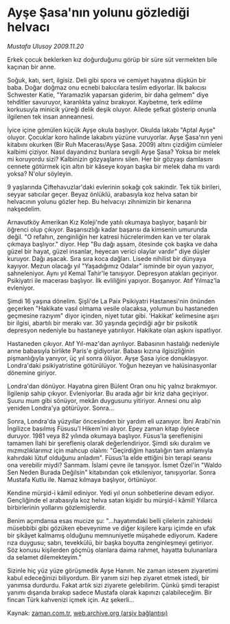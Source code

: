 # Ayşe Şasa'nın yolunu gözlediği helvacı

*Mustafa Ulusoy 2009.11.20*

<tr><td class="metin" colspan="2" style="padding-top: 20px; padding-left: 5px; ">Erkek çocuk beklerken kız doğurduğunu görüp bir süre süt vermekten bile kaçınan bir anne.</td></tr><tr><td class="metin" colspan="2" style="padding-top: 20px; padding-left: 5px; "><p>Soğuk, katı, sert, ilgisiz. Deli gibi spora ve cemiyet hayatına düşkün bir baba. Doğar doğmaz onu ecnebi bakıcılara teslim ediyorlar. İlk bakıcısı Schwester Katie, "Yaramazlık yaparsan giderim, bir daha gelmem" diye tehditler savuruyor, karanlıkta yalnız bırakıyor. Kaybetme, terk edilme korkusuyla minicik yüreği delik deşik oluyor. Ailede şefkat gösterip onunla ilgilenen tek insan anneannesi.
<p> İyice içine gömülen küçük Ayşe okula başlıyor. Okulda lakabı "Aptal Ayşe" oluyor. Çocuklar koro halinde lakabını yüzüne vuruyorlar. Ayşe Şasa'nın yeni kitabını okurken (Bir Ruh Macerası/Ayşe Şasa. 2009) altını çizdiğim cümleler kalbimi çiziyor. Nasıl dayandınız bunlara sevgili Ayşe Şasa? Yoksa bir melek mi koruyordu sizi? Kalbinizin gözyaşlarını silen. Her bir gözyaşı damlasını cennete götürmek için altın bir kâseye koyan başka bir melek daha mı vardı yoksa? N'olur söyleyin.
<p>9 yaşlarında Çiftehavuzlar'daki evlerinin sokağı çok sakindir. Tek tük birileri, seyyar satıcılar geçer. Beyaz önlüklü, arabasıyla koz helva satan bir helvacının yolunu gözler hep. Bu helvacıyı zihnimizin bir kenarına nakşedelim.
<p>Arnavutköy Amerikan Kız Koleji'nde yatılı okumaya başlıyor, başarılı bir öğrenci olup çıkıyor. Başarısızlığı kadar başarısı da kimsenin umurunda değil. "O refahın, zenginliğin her katresi hücrelerimden kan ve ter olarak çıkmaya başlıyor." diyor. Hep "Bu dağı aşsam, ötesinde çok başka ve daha güzel bir hayat, güzel insanlar, heyecan verici olaylar vardır" diye düşler kuruyor. Dağı aşacak. Sıra sıra koca dağları. Lisede nihilist bir dünyaya kayıyor. Mezun olacağı yıl "Yaşadığımız Odalar" isminde bir oyun yazıyor, sahneleniyor. Aynı yıl Kemal Tahir'le tanışıyor. Depresyon atakları geçiriyor. Psikiyatri ile macerası başlıyor. İlk evliliğini yapıyor. Boşanıyor. Atıf Yılmaz'la evleniyor.
<p>Şimdi 16 yaşına dönelim. Şişli'de La Paix Psikiyatri Hastanesi'nin önünden geçerken "Hakikate vasıl olmama vesile olacaksa, yolumun bu hastaneden geçmesine razıyım" diyor içinden, niyet tutar gibi. 'Hakikat' kelimesine aşırı bir ilgisi, abartılı bir merakı var. 30 yaşında geçirdiği ağır bir psikotik depresyon nedeniyle bu hastaneye yatırılıyor. Hakikate olan aşkını ispatlıyor.
<p>Hastaneden çıkıyor. Atıf Yıl-maz'dan ayrılıyor. Babasının hastalığı nedeniyle anne babasıyla birlikte Paris'e gidiyorlar. Babası kızına ilgisizliğinin pişmanlığıyla yanıyor, üç yıl sonra ölüyor. Ayşe Şasa iyice donuklaşıyor. Londra'daki psikiyatristine götürülüyor. Yoğun hezeyan ve halüsinasyonlar dönemine giriyor.
<p>Londra'dan dönüyor. Hayatına giren Bülent Oran onu hiç yalnız bırakmıyor. İlgilenip sahip çıkıyor. Evleniyorlar. Bu arada ağır bir kriz daha geçiriyor. Şuuru mum gibi sönüyor, mekân duygusunu yitiriyor. Annesi onu alıp yeniden Londra'ya götürüyor. Sonra...
<p>Sonra, Londra'da yüzyıllar öncesinden bir yardım eli uzanıyor. İbni Arabi'nin İngilizce basılmış Füsusu'l Hikem'ini alıyor. Epey zaman kitap öylece duruyor. 1981 veya 82 yılında okumaya başlıyor. Füsus'la şereflenişini tamamen İlahi bir şerefleniş olarak değerlendiriyor. Şimdi sıkı duralım ve mızmızlıklarımız için mahcup olalım: "Geçirdiğim hastalığın tam anlamıyla kahırdaki lütuf olduğunu anladım". Füsus'la elde ettiğini bin terapi seansı ona verebilir miydi? Sanmam. İslami çevre ile tanışıyor. İsmet Özel'in "Waldo Sen Neden Burada Değilsin" kitabından çok etkileniyor, tanışıyorlar. Sonra Mustafa Kutlu ile. Namaz kılmaya başlıyor, örtünüyor.
<p>Kendine mürşid-i kâmil ediniyor. Yedi yıl onun sohbetlerine devam ediyor. Gençliğinde el arabasıyla koz helva satan kişidir bu mürşid-i kâmil! Yıllarca birbirlerinin yollarını gözlemişlerdir.
<p>Benim açımdansa esas mucize şu: "...hayatımdaki belli çilelerin zahirdeki müsebbibi gibi gözüken ebeveynime ve diğer kişilere karşı içimde en ufak bir şikâyet kalmamış olduğunu memnuniyetle müşahede ediyorum. Kadere rıza duygusu; sabrı, tevekkülü, bir başka boyutta zenginleşmeyi getiriyor. Söz konusu kişilerden göçmüş olanlara daima rahmet, hayatta bulunanlara da selamet dilemekteyim."
<p>Sizinle hiç yüz yüze görüşmedik Ayşe Hanım. Ne zaman istesem ziyaretimi kabul edeceğinizi biliyordum. Bir yanım sizi hep ziyaret etmek istedi, bir yanımsa durdurdu. Fakat artık sizi ziyarete gelebilirim. Çünkü şimdi terapist yanımı dışarıda bırakıp sadece Mustafa olarak kapınızı çalabileceğim. Bir fincan Türk kahvenizi içmek için. Az şekerli...<br/></p></p></p></p></p></p></p></p></p></p></p></td></tr>

Kaynak: [zaman.com.tr](http://zaman.com.tr/yazar.do?yazino=917799), [web.archive.org (arşiv bağlantısı)](http://web.archive.org/web/20091124092421/http://www.zaman.com.tr:80/yazar.do?yazino=917799)
